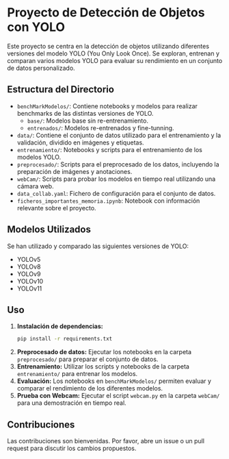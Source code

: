 # Proyecto de Detección de Objetos con YOLO

Este proyecto se centra en la detección de objetos utilizando diferentes versiones del modelo YOLO (You Only Look Once). Se exploran, entrenan y comparan varios modelos YOLO para evaluar su rendimiento en un conjunto de datos personalizado.

## Estructura del Directorio

- `benchMarkModelos/`: Contiene notebooks y modelos para realizar benchmarks de las distintas versiones de YOLO.
  - `base/`: Modelos base sin re-entrenamiento.
  - `entrenados/`: Modelos re-entrenados y fine-tunning.
- `data/`: Contiene el conjunto de datos utilizado para el entrenamiento y la validación, dividido en imágenes y etiquetas.
- `entrenamiento/`: Notebooks y scripts para el entrenamiento de los modelos YOLO.
- `preprocesado/`: Scripts para el preprocesado de los datos, incluyendo la preparación de imágenes y anotaciones.
- `webCam/`: Scripts para probar los modelos en tiempo real utilizando una cámara web.
- `data_collab.yaml`: Fichero de configuración para el conjunto de datos.
- `ficheros_importantes_memoria.ipynb`: Notebook con información relevante sobre el proyecto.

## Modelos Utilizados

Se han utilizado y comparado las siguientes versiones de YOLO:
- YOLOv5
- YOLOv8
- YOLOv9
- YOLOv10
- YOLOv11

## Uso

1.  **Instalación de dependencias:**
    ```bash
    pip install -r requirements.txt
    ```
2.  **Preprocesado de datos:**
    Ejecutar los notebooks en la carpeta `preprocesado/` para preparar el conjunto de datos.
3.  **Entrenamiento:**
    Utilizar los scripts y notebooks de la carpeta `entrenamiento/` para entrenar los modelos.
4.  **Evaluación:**
    Los notebooks en `benchMarkModelos/` permiten evaluar y comparar el rendimiento de los diferentes modelos.
5.  **Prueba con Webcam:**
    Ejecutar el script `webcam.py` en la carpeta `webCam/` para una demostración en tiempo real.

## Contribuciones

Las contribuciones son bienvenidas. Por favor, abre un issue o un pull request para discutir los cambios propuestos.
